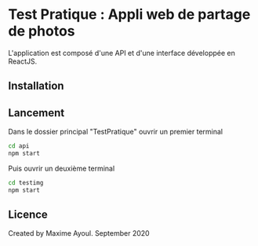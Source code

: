 # Test Pratique : Appli web de partage de photos

L'application est composé d'une API et d'une interface développée en ReactJS.

## Installation

## Lancement

Dans le dossier principal "TestPratique" ouvrir un premier terminal

```bash
cd api
npm start
```

Puis ouvrir un deuxième terminal

```bash
cd testimg
npm start
```


## Licence

Created by Maxime Ayoul. September 2020
